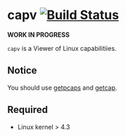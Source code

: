 # capv [![Build Status](https://github.com/k1LoW/capv/workflows/build/badge.svg)](https://github.com/k1LoW/capv/actions)

**WORK IN PROGRESS**

`capv` is a Viewer of Linux capabilitiies.

## Notice

You should use [getpcaps](https://man7.org/linux/man-pages/man8/getpcaps.8.html) and [getcap](https://www.man7.org/linux/man-pages/man8/getcap.8.html).

## Required

- Linux kernel > 4.3
